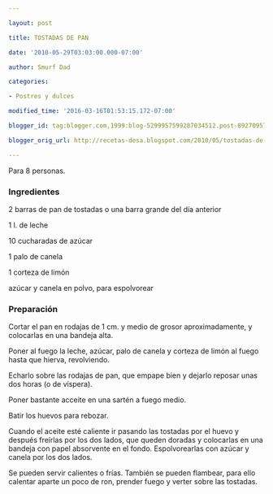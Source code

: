 ```yaml
---

layout: post

title: TOSTADAS DE PAN

date: '2010-05-29T03:03:00.000-07:00'

author: Smurf Dad

categories:

- Postres y dulces

modified_time: '2016-03-16T01:53:15.172-07:00'

blogger_id: tag:blogger.com,1999:blog-5299957599287034512.post-8927095786663932906

blogger_orig_url: http://recetas-desa.blogspot.com/2010/05/tostadas-de-pan.html

---
```


Para 8 personas.

<h3>Ingredientes</h3>

2 barras de pan de tostadas o una barra grande del día anterior

1 l. de leche

10 cucharadas de azúcar

1 palo de canela

1 corteza de limón

azúcar y canela en polvo, para espolvorear

<h3>Preparación</h3>

Cortar el pan en rodajas de 1 cm. y medio de grosor aproximadamente, y colocarlas en una bandeja alta.

Poner al fuego la leche, azúcar, palo de canela y corteza de limón al fuego hasta que hierva, revolviendo.

Echarlo sobre las rodajas de pan, que empape bien y dejarlo reposar unas dos horas (o de víspera).

Poner bastante acceite en una sartén a fuego medio.

Batir los huevos para rebozar.

Cuando el aceite esté caliente ir pasando las tostadas por el huevo y después freírlas por los dos lados, que queden doradas y colocarlas en una bandeja con papel absorvente en el fondo.           Espolvorearlas con azúcar y canela por los dos lados.

Se pueden servir calientes o frías. También se pueden flambear, para ello calentar aparte un poco de ron, prender fuego y verter sobre las tostadas.